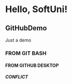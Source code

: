 # Hello, SoftUni! 

## GitHubDemo
Just a demo

### FROM GIT BASH
#### FROM GITHUB DESKTOP
##### CONFLICT
